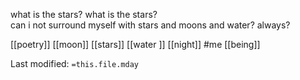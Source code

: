 what is the stars? what is the stars?   
can i not surround myself with stars and moons and water? always?
 
[[poetry]]
[[moon]]
[[stars]]
[[water ]]
[[night]]
#me
[[being]]


Last modified: `=this.file.mday`